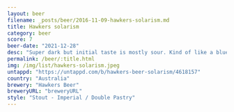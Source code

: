 ```yaml
---
layout: beer
filename: _posts/beer/2016-11-09-hawkers-solarism.md
title: Hawkers solarism
category: beer
score: 7
beer-date: "2021-12-28"
desc: "Super dark but initial taste is mostly sour. Kind of like a blueberry tart. A pretty slow drink"
permalink: /beer/:title.html
img: /img/list/hawkers-solarism.jpeg
untappd: "https://untappd.com/b/hawkers-beer-solarism/4618157"
country: "Australia"
brewery: "Hawkers Beer"
breweryURL: "breweryURL"
style: "Stout - Imperial / Double Pastry"
---
```


